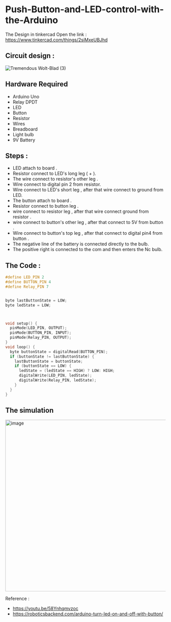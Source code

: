 # Push-Button-and-LED-control-with-the-Arduino

The Design in tinkercad Open the link : 
https://www.tinkercad.com/things/2siMxeUBJhd

## Circuit design :
![Tremendous Wolt-Blad (3)](https://user-images.githubusercontent.com/108204114/182014336-b12c453f-5b4e-48fe-8c7f-c9cae1a4a8df.png)

## Hardware Required 
- Arduino Uno 
- Relay DPDT
- LED 
- Button 
- Resistor 
- Wires 
- Breadboard
- Light bulb
- 9V Battery


## Steps :
- LED attach to board .
- Resistor connect to LED's long leg ( + ).
- The wire connect to resistor's other leg .
- Wire connect to digital pin 2 from resistor.
- Wire connect to LED's short leg , after that wire connect to ground from LED.
- The button attach to board .
- Resistor connect to button leg .
- wire connect to resistor leg , after that wire connect ground from resistor .
- wire connect to button's other leg , after that connect to 5V from button .
- Wire connect to button's top leg , after that connect to digital pin4 from button .
- The negative line of the battery is connected directly to the bulb.
- The positive right is connected to the com and then enters the Nc bulb.



## The Code :
```c++
#define LED_PIN 2
#define BUTTON_PIN 4
#define Relay_PIN 7


byte lastButtonState = LOW;
byte ledState = LOW;



void setup() {
  pinMode(LED_PIN, OUTPUT);
  pinMode(BUTTON_PIN, INPUT);
  pinMode(Relay_PIN, OUTPUT);
}
void loop() {
  byte buttonState = digitalRead(BUTTON_PIN);
  if (buttonState != lastButtonState) {
    lastButtonState = buttonState;
    if (buttonState == LOW) {
      ledState = (ledState == HIGH) ? LOW: HIGH;
      digitalWrite(LED_PIN, ledState);
      digitalWrite(Relay_PIN, ledState);
    }
  }
}
```
## The simulation 
<img width="538" alt="image" src="https://user-images.githubusercontent.com/108204114/182014585-dc5239e9-da8c-47c1-ade6-ba4e56f0f2f9.png">

Reference : <br>
- https://youtu.be/58Ynhqmvzoc
- https://roboticsbackend.com/arduino-turn-led-on-and-off-with-button/

